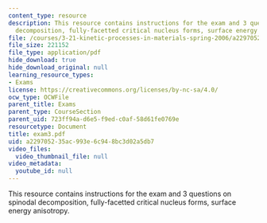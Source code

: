 ```yaml
---
content_type: resource
description: This resource contains instructions for the exam and 3 questions on spinodal
  decomposition, fully-facetted critical nucleus forms, surface energy anisotropy.
file: /courses/3-21-kinetic-processes-in-materials-spring-2006/a229705235ac993e6c948bc3d02a5db7_exam3.pdf
file_size: 221152
file_type: application/pdf
hide_download: true
hide_download_original: null
learning_resource_types:
- Exams
license: https://creativecommons.org/licenses/by-nc-sa/4.0/
ocw_type: OCWFile
parent_title: Exams
parent_type: CourseSection
parent_uid: 723ff94a-d6e5-f9ed-c0af-58d61fe0769e
resourcetype: Document
title: exam3.pdf
uid: a2297052-35ac-993e-6c94-8bc3d02a5db7
video_files:
  video_thumbnail_file: null
video_metadata:
  youtube_id: null
---
```

This resource contains instructions for the exam and 3 questions on spinodal decomposition, fully-facetted critical nucleus forms, surface energy anisotropy.